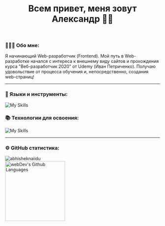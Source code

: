 <h1 align="center">Всем привет, меня зовут Александр 👋🏻</h1>
<br>

### 👨🏻‍💻 Обо мне:
Я начинающий Web-разработчик (Frontend). Мой путь в Web-разработке начался с интереса к внешнему виду сайтов и прохождения курса "Веб-разработчик 2020" от Udemy (Иван Петриченко). Получаю удовольствие от процесса обучения и, непосредственно, создания web-страниц! 

___

### 🧰 Языки и инструменты:

![My Skills](https://skillicons.dev/icons?i=js,html,css,sass,gulp,nodejs,git,figma,ps)

### 📚 Технологии для освоения:

![My Skills](https://skillicons.dev/icons?i=vue,ts,wordpress)

____

### ⚙️ GitHub статистика:

<div align="left">
    <img src="https://github-readme-stats.vercel.app/api?username=kanashkin&show_icons=true&theme=gotham" alt="abhisheknaiidu">
</div>

<div align="left">
    <img height="195px" alt="webDev's Github Languages" src="https://github-readme-stats-sigma-five.vercel.app/api/top-langs/?username=kanashkin&layout=compact&theme=vision-friendly-dark">
</div>

